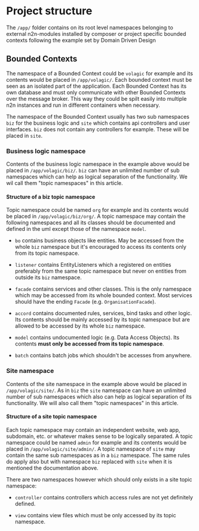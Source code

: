 # Project structure

The `/app/` folder contains on its root level namespaces belonging to external
n2n-modules installed by composer or project specific bounded contexts
following the example set by Domain Driven Design

## Bounded Contexts

The namespace of a Bounded Context could be `volagic` for example and its
contents would be placed in `/app/volagic/`. Each bounded context must be seen
as an isolated part of the application. Each Bounded Context has its own
database and must only communicate with other Bounded Contexts over the
message broker. This way they could be spilt easily into multiple n2n instances
and run in different containers when necessary.

The namespace of the Bounded Context usually has two sub namespaces `biz`
for the business logic and `site` which contains api controllers and user
interfaces. `biz` does not contain any controllers for example. These will be
placed in `site`.

### Business logic namespace

Contents of the business logic namespace in the example above would be placed
in `/app/volagic/biz/`. `biz` can have an unlimited number of sub
namespaces which can help as logical separation of the functionality. We wil
call them "topic namespaces" in this article.

#### Structure of a biz topic namespace

Topic namespace could be named `org` for example and its contents would be
placed in `/app/volagic/biz/org/`. A topic namespace may contain the following
namespaces and all its classes should be documented and defined in the uml
except those of the namespace `model`.

- `bo` contains business objects like entities. May be accessed from the whole
  `biz` namespace but it's encouraged to access its contents only from its topic
  namespace.

- `listener` contains EntityListeners which a registered on entities preferably from
  the same topic namespace but never on entities from outside its `biz`
  namespace.

- `facade` contains services and other classes. This is the only namespace which
  may be accessed from its whole bounded context. Most services should have the
  ending `Facade` (e.g. `OrganisationFacade`).

- `accord` contains documented rules, services, bind tasks and other logic.
  Its contents should be mainly accessed by its topic namespace but are allowed
  to be accessed by its whole `biz` namespace.

- `model` contains undocumented logic (e.g. Data Access Objects). Its contents
  **must only be accessed from its topic namespace**.

- `batch` contains batch jobs which shouldn't be accesses from anywhere.

### Site namespace

Contents of the site namespace in the example above would be placed
in `/app/volagic/site/`. As in `biz` the `site` namespace can have an unlimited
number of  sub  namespaces which also can help as logical separation of its
functionality. We will also call them "topic namespaces" in this article.


#### Structure of a site topic namespace

Each topic namespace may contain an independent website, web app, subdomain,
etc. or whatever makes sense to be logically separated. A topic namespace could
be named `admin` for example and its contents would be placed in
`/app/volagic/site/admin/`. A topic namespace of `site` may contain the same
sub namespaces as in a `biz` namespace. The same rules do apply also but with
namespace `biz` replaced with `site` when it is mentioned the documentation
above.

There are two namespaces however which should only exists in a site topic
namespace:

- `controller` contains controllers which access rules are not yet definitely
  defined.

- `view` contains view files which must be only accessed by its topic namespace.

